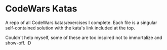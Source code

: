 # CodeWars Katas

A repo of all CodeWars katas/exercises I complete. Each file is a singular self-contained solution with the kata's link included at the top.

Couldn't help myself, some of these are too inspired not to immortalize and show-off. :D